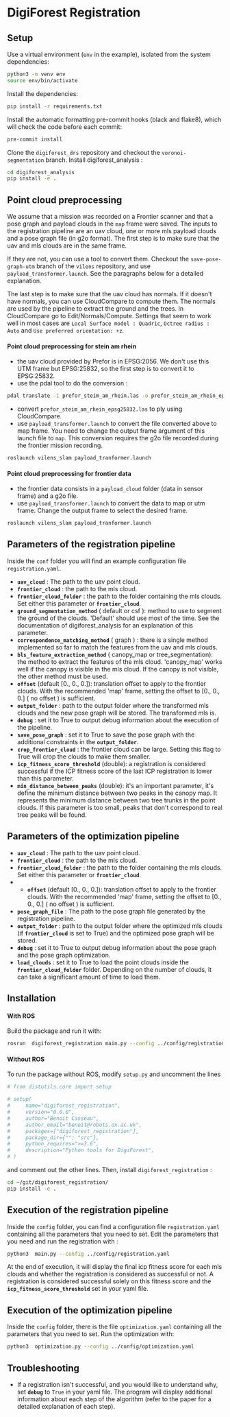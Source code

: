 # DigiForest Registration


## Setup

Use a virtual environment (`env` in the example), isolated from the system dependencies:

```sh
python3 -m venv env
source env/bin/activate
```

Install the dependencies:

```sh
pip install -r requirements.txt
```

Install the automatic formatting pre-commit hooks (black and flake8), which will check the code before each commit:

```sh
pre-commit install
```

Clone the `digiforest_drs` repository and checkout the `voronoi-segmentation` branch.
Install digiforest_analysis :
```sh
cd digiforest_analysis
pip install -e .
```



## Point cloud preprocessing
We assume that a mission was recorded on a Frontier scanner and that a pose graph and payload clouds in the `map` frame were saved.
The inputs to the registration pipeline are an uav cloud, one or more mls payload clouds and a pose graph file (in g2o format).
The first step is to make sure that the uav and mls clouds are in the same frame.

If they are not, you can use a tool to convert them. Checkout the `save-pose-graph-utm` branch of the `vilens` repository, and use `payload_transformer.launch`. See the paragraphs below for a detailed explanation.

The last step is to make sure that the uav cloud has normals. If it doesn't have normals, you can use CloudCompare to compute them. The normals are used by the pipeline to extract the ground and the trees. In CloudCompare go to Edit/Normals/Compute. Settings that seem to work well in most cases are `Local Surface model : Quadric`, `Octree radius : Auto` and `Use preferred orientation: +z`.

#### Point cloud preprocessing for stein am rhein
- the uav cloud provided by Prefor is in EPSG:2056. We don't use this UTM frame but EPSG:25832, so the first step is to convert it to EPSG:25832.
- use the pdal tool to do the conversion : 
```sh
pdal translate -i prefor_steim_am_rhein.las -o prefor_steim_am_rhein_epsg25832.las  -f filters.reprojection --filters.reprojection.out_srs="EPSG:25832"  --filters.reprojection.in_srs="EPSG:2056"
```
- convert `prefor_steim_am_rhein_epsg25832.las` to ply using CloudCompare.
- use `payload_transformer.launch` to convert the file converted above to map frame. You need to change the output frame argument of this launch file to `map`.
This conversion requires the g2o file recorded during the frontier mission recording.
```sh
roslaunch vilens_slam payload_tranformer.launch
```

#### Point cloud preprocessing for frontier data
- the frontier data consists in a `payload_cloud` folder (data in sensor frame) and a g2o file.
- use `payload_transformer.launch` to convert the data to map or utm frame. Change the output frame to select the desired frame.
```sh
roslaunch vilens_slam payload_tranformer.launch
```

## Parameters of the registration pipeline

Inside the `conf` folder you will find an example configuration file `registration.yaml`.

* **`uav_cloud`** : The path to the uav point cloud.
* **`frontier_cloud`** : the path to the mls cloud.
* **`frontier_cloud_folder`** : the path to the folder containing the mls clouds. Set either this parameter or **`frontier_cloud`**.
* **`ground_segmentation_method`** ( default or csf ): method to use to segment the ground of the clouds. 'Default' should use most of the time. See the documentation of digiforest_analysis for an explanation of this parameter.
* **`correspondence_matching_method`** ( graph ) : there is a single method implemented so far to match the features from the uav and mls clouds.
* **`bls_feature_extraction_method`** ( canopy_map or tree_segmentation): the method to extract the features of the mls cloud. 'canopy_map' works well if the canopy is visible in the mls cloud. If the canopy is not visible, the other method must be used.
* **`offset`** (default [0., 0., 0.]): translation offset to apply to the frontier clouds. With the recommended 'map' frame, setting the offset to [0., 0., 0.] ( no offset ) is sufficient.
* **`output_folder`** : path to the output folder where the transformed mls clouds and the new pose graph will be stored. The transformed mls is.
* **`debug`** : set it to True to output debug information about the execution of the pipeline.
* **`save_pose_graph`** : set it to True to save the pose graph with the additional constraints in the **`output_folder`**.
* **`crop_frontier_cloud`** : the frontier cloud can be large. Setting this flag to True will crop the clouds to make them smaller.
* **`icp_fitness_score_threshold`** (double): a registration is considered successful if the ICP fitness score of the last ICP registration is lower than this parameter.
* **`min_distance_between_peaks`** (double): it's an important parameter, it's define the minimum distance between two peaks in the canopy map. It represents the minimum distance between two tree trunks in the point clouds. If this parameter is too small, peaks that don't correspond to real tree peaks will be found. 

## Parameters of the optimization pipeline

* **`uav_cloud`** : The path to the uav point cloud.
* **`frontier_cloud`** : the path to the mls cloud.
* **`frontier_cloud_folder`** : the path to the folder containing the mls clouds. Set either this parameter or **`frontier_cloud`**.
* * **`offset`** (default [0., 0., 0.]): translation offset to apply to the frontier clouds. With the recommended 'map' frame, setting the offset to [0., 0., 0.] ( no offset ) is sufficient.
* **`pose_graph_file`** : The path to the pose graph file generated by the registration pipeline.
* **`output_folder`** : path to the output folder where the optimized mls clouds (if **`frontier_cloud`** is set to True) and the optimized pose graph will be stored.
* **`debug`** : set it to True to output debug information about the pose graph and the pose graph optimization.
* **`load_clouds`** : set it to True to load the point clouds inside the **`frontier_cloud_folder`** folder. Depending on the number of clouds, it can take a significant amount of time to load them.

## Installation

#### With ROS
Build the package and run it with:
```sh
rosrun  digiforest_registration main.py --config ../config/registration.yaml 
```


#### Without ROS
To run the package without ROS, modify `setup.py` and uncomment the lines
```sh
# from distutils.core import setup

# setup(
#     name="digiforest_registration",
#     version="0.0.0",
#     author="Benoit Casseau",
#     author_email="benoit@robots.ox.ac.uk",
#     packages=["digiforest_registration"],
#     package_dir={"": "src"},
#     python_requires=">=3.6",
#     description="Python tools for DigiForest",
# )
```
and comment out the other lines. Then, install `digiforest_registration` :

```sh
cd ~/git/digiforest_registration/
pip install -e .
```

## Execution of the registration pipeline

Inside the `config` folder, you can find a configuration file `registration.yaml` containing all the parameters that you need to set. Edit the parameters that you need and run the registration with :
 
```sh
python3  main.py --config ../config/registration.yaml 
```

At the end of execution, it will display the final icp fitness score for each mls clouds and whether the registration is considered as successful or not. A registration is considered successful solely on this fitness score and the **`icp_fitness_score_threshold`** set in your yaml file.

## Execution of the optimization pipeline

Inside the `config` folder, there is the file `optimization.yaml` containing all the parameters that you need to set.
Run the optimization with:

```sh
python3  optimization.py --config ../config/optimization.yaml 
```

## Troubleshooting

* If a registration isn't successful, and you would like to understand why, set **`debug`** to `True` in your yaml file. The program will display additional information about each step of the algorithm (refer to the paper for a detailed explanation of each step).



